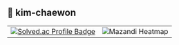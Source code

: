 ## 👋 kim-chaewon


<table>
  <tr>
    <td align="center">
      <a href="https://solved.ac/rud15dns">
        <img src="http://mazassumnida.wtf/api/generate_badge?boj=rud15dns" alt="Solved.ac Profile Badge"/>
      </a>
    </td>
    <td align="center">
      <img src="http://mazandi.herokuapp.com/api?handle=rud15dns&theme=warm" alt="Mazandi Heatmap"/>
    </td>
  </tr>
</table>

<!--
**rud15dns/rud15dns** is a ✨ _special_ ✨ repository because its `README.md` (this file) appears on your GitHub profile.

Here are some ideas to get you started:

- 🔭 I’m currently working on ...
- 🌱 I’m currently learning ...
- 👯 I’m looking to collaborate on ...
- 🤔 I’m looking for help with ...
- 💬 Ask me about ...
- 📫 How to reach me: ...
- 😄 Pronouns: ...
- ⚡ Fun fact: ...
-->
